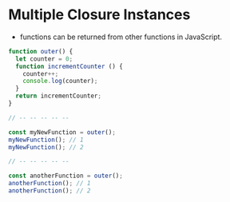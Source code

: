 
# Multiple Closure Instances

- functions can be returned from other functions in JavaScript.
```js
function outer() {
  let counter = 0;
  function incrementCounter () {
    counter++;
    console.log(counter);
  }
  return incrementCounter;
}

// -- -- -- -- --

const myNewFunction = outer();
myNewFunction(); // 1
myNewFunction(); // 2

// -- -- -- -- --

const anotherFunction = outer();
anotherFunction(); // 1
anotherFunction(); // 2
```
